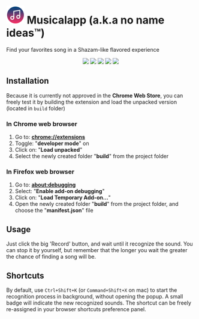 # ![Logo](.github/logo.png?raw=true 'Logo') Musicalapp (a.k.a no name ideas™)

Find your favorites song in a Shazam-like flavored experience

<p align="center">

<img width="300" src="https://github.com/Liinkiing/musicalapp/raw/master/.github/screens/main-light.png?raw=true">
<img width="300" src="https://github.com/Liinkiing/musicalapp/raw/master/.github/screens/main-dark.png?raw=true">
<img width="300" src="https://github.com/Liinkiing/musicalapp/raw/master/.github/screens/history-light.png?raw=true">
<img width="300" src="https://github.com/Liinkiing/musicalapp/raw/master/.github/screens/history-dark.png?raw=true">

<img width="400" src="https://github.com/Liinkiing/musicalapp/raw/master/.github/screens/musicalapp.gif?raw=true">

</p>

## Installation

Because it is currently not approved in the **Chrome Web Store**, you can freely test it
by building the extension and load the unpacked version (located in `build` folder)

### In Chrome web browser

1. Go to: [**chrome://extensions**](chrome://extensions)
2. Toggle: "**developer mode**" on
3. Click on: "**Load unpacked**"
4. Select the newly created folder "**build**" from the project folder

### In Firefox web browser

1. Go to: [**about:debugging**](about:debugging)
2. Select: "**Enable add-on debugging**"
3. Click on: "**Load Temporary Add-on…**"
4. Open the newly created folder "**build**" from the project folder, and choose the "**manifest.json**" file

## Usage

Just click the big 'Record' button, and wait until it recognize the sound. You can
stop it by yourself, but remember that the longer you wait the greater the chance of finding
a song will be.

## Shortcuts

By default, use `Ctrl+Shift+K` (or `Command+Shift+X` on mac) to start the recognition process
in background, without opening the popup. A small badge will indicate the new
recognized sounds. The shortcut can be freely re-assigned in your browser shortcuts preference panel.
